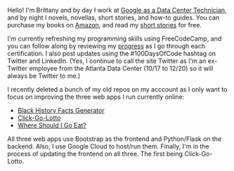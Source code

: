 Hello! I'm Brittany and by day I work at [Google as a Data Center Technician](https://www.google.com/about/datacenters/), and by night I novels, novellas, short stories, and how-to guides. You can purchase my books on [Amazon](https://www.amazon.com/stores/Brittany-Gates/author/B005CKTPQI), and read my [short stories](https://bcgates.com/#short-stories) for free.

I'm currently refreshing my programming skills using FreeCodeCamp, and you can follow along by reviewing my [progress](https://www.freecodecamp.org/bcgates82) as I go through each certification. I also post updates using the #100DaysOfCode hashtag on Twitter and LinkedIn. (Yes, I continue to call the site Twitter as I'm an ex-Twitter employee from the Atlanta Data Center (10/17 to 12/20) so it will always be Twitter to me.)

I recently deleted a bunch of my old repos on my acccount as I only want to focus on improving the three web apps I run currently online:

* [Black History Facts Generator](https://www.bhfgen.com/)
* [Click-Go-Lotto](https://clickgolotto.com/)
* [Where Should I Go Eat?](https://www.whereshouldigoeat.com/)

All three web apps use Bootstrap as the frontend and Python/Flask on the backend. Also, I use Google Cloud to host/run them. Finally, I'm in the process of updating the frontend on all three. The first being Click-Go-Lotto.
